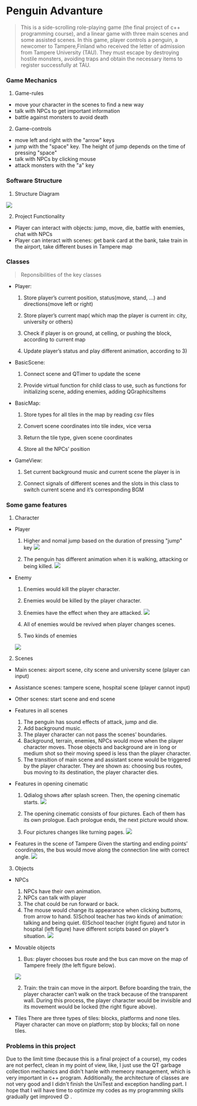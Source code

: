 # Penguin Advanture

> This is a side-scrolling role-playing game (the final project of c++ programming course), and a linear game with three main scenes and some assisted scenes. In this game, player controls a penguin, a newcomer to Tampere,Finland who received the letter of admission from Tampere University (TAU). They must escape by destroying hostile monsters, avoiding traps and obtain the necessary items to register successfully at TAU. 

### Game Mechanics
1. Game-rules
  - move your character in the scenes to find a new way
  - talk with NPCs to get important information
  - battle against monsters to avoid death

2. Game-controls
  - move left and right with the "arrow" keys  
  - jump with the "space" key. The height of jump depends on the time of pressing "space"
  - talk with NPCs by clicking mouse 
  - attack monsters with the "a" key
 
 
### Software Structure
1. Structure Diagram

![](Assests/structureDiagram.jpg)

 2. Project Functionality
- Player can interact with objects: jump, move, die, battle with enemies, chat with NPCs
- Player can interact with scenes: get bank card at the bank, take train in the airport, take different buses in Tampere map

 
### Classes
> Reponsibilities of the key classes
- Player: 
    1) Store player’s current position, status(move, stand, ...) and directions(move left or right)
    
    2) Store player’s current map( which map the player is current in: city, university or others)
    
    3) Check if player is on ground, at celling, or pushing the block, according to current map
    
    4) Update player’s status and play different animation, according to 3)

- BasicScene:
    1) Connect scene and QTimer to update the scene
    
    2) Provide virtual function for child class to use, such as functions for initializing scene, adding enemies, adding QGraphicsItems

- BasicMap:
    1) Store types for all tiles in the map by reading csv files
    
    2) Convert scene coordinates into tile index, vice versa
    
    3) Return the tile type, given scene coordinates
    
    4) Store all the NPCs’ position

- GameView:
    1) Set current background music and current scene the player is in 
    
    2) Connect signals of different scenes and the slots in this class to switch current scene and it’s corresponding BGM 

### Some game features
1. Character
- Player
    1) Higher and nomal jump based on the duration of pressing "jump" key
    ![](Assests/playerFeature_jump.png)
                                                              
    2) The penguin has different animation when it is walking, attacking or being killed.
    ![](Assests/penguin.png)

- Enemy
    1) Enemies would kill the player character.
    2) Enemies would be killed by the player character.
    3) Enemies have the effect when they are attacked. 
    ![](Assests/enemyEffect.jpg)

    4) All of enemies would be revived when player changes scenes. 
    5) Two kinds of enemies
   
    ![](Assests/enemy.png)

 
 
2. Scenes
- Main scenes: airport scene, city scene and university scene (player can input)
- Assistance scenes: tampere scene, hospital scene (player cannot input)
- Other scenes: start scene and end scene
- Features in all scenes
    1) The penguin has sound effects of attack, jump and die. 
    2) Add background music.
    3) The player character can not pass the scenes’ boundaries. 
    4) Background, terrain, enemies, NPCs would move when the player character moves. Those objects and background are in long or medium shot so their moving speed is less than the player character. 
    5) The transition of main scene and assistant scene would be triggered by the player character. They are shown as: choosing bus routes, bus moving to its destination, the player character dies.

- Features in opening cinematic
    1) Qdialog shows after splash screen. Then, the opening cinematic starts. 
    ![](Assests/dialog.png)
 
    2) The opening cinematic consists of four pictures. Each of them has its own prologue.  Each prologue ends, the next picture would show. 
    3) Four pictures changes like turning pages.
    ![](Assests/opening.jpg)
 

- Features in the scene of Tampere 
Given the starting and ending points’ coordinates, the bus would move along the connection line with correct angle. 
![](Assests/map.png)

 
3. Objects
- NPCs
    1) NPCs have their own animation. 
    2) NPCs can talk with player    
    3) The chat could be run forward or back.
    4) The mouse would change its appearance when clicking buttoms, from arrow to hand.
    5)School teacher has two kinds of animation: talking and being quiet. 
    6)School teacher (right figure) and tutor in hospital (left figure) have different scripts based on player’s situation. 
    ![](Assests/npcTalk.png)

- Movable objects
    1) Bus: player chooses bus route and the bus can move on the map of Tampere freely (the left figure below).

    ![](Assests/train.png)             
    
    2) Train: the train can move in the airport. Before boarding the train, the player character can’t walk on the track because of the transparent wall. During this process, the player character would be invisible and its movement would be locked (the right figure above).
 
 - Tiles
There are three types of tiles: blocks, platforms and none tiles. Player character can move on platform; stop by blocks; fall on none tiles.


### Problems in this project
Due to the limit time (because this is a final project of a course), my codes are not perfect, clean in my point of view, like, I just use the QT garbage collection mechanics and didn't hanle with memeory management, which is very important in c++ program. Additionally, the architecture of classes are not very good and I didn't finish the UniTest and exception handling part. I hope that I will have time to optimize my codes as my programming skills gradually get improved :blush: .
